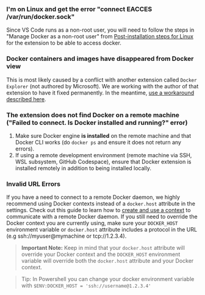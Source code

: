 ### I'm on Linux and get the error "connect EACCES /var/run/docker.sock"

Since VS Code runs as a non-root user, you will need to follow the steps in "Manage Docker as a non-root user" from [Post-installation steps for Linux](https://aka.ms/AA37yk6) for the extension to be able to access docker.

### Docker containers and images have disappeared from Docker view

This is most likely caused by a conflict with another extension called `Docker Explorer` (not authored by Microsoft). We are working with the author of that extension to have it fixed permanently. In the meantime, [use a workaround described here](https://github.com/microsoft/vscode-docker/issues/1609#issuecomment-586331394).

### The extension does not find Docker on a remote machine ("Failed to connect. Is Docker installed and running?" error)

1. Make sure Docker engine **is installed** on the remote machine and that Docker CLI works (do `docker ps` and ensure it does not return any errors).
2. If using a remote development environment (remote machine via SSH, WSL subsystem, GitHub Codespace), ensure that Docker extension is installed remotely in addition to being installed locally. 

### Invalid URL Errors
If you have a need to connect to a remote Docker daemon, we highly recommend using Docker contexts instead of a `docker.host` attribute in the settings. Check out this guide to learn how to [create and use a context](https://docs.docker.com/engine/context/working-with-contexts/) to communicate with a remote Docker daemon. 
If you still need to override the Docker context you are currently using, make sure your `DOCKER_HOST` environment variable or `docker.host` attribute includes a protocol in the URL (e.g ssh://myuser@mymachine or tcp://1.2.3.4).

> **Important Note:** Keep in mind that your `docker.host` attribute will override your Docker context and the `DOCKER_HOST` environment variable will override both the `docker.host` attribute and your Docker context.

> Tip: In Powershell you can change your docker environment variable with `$ENV:DOCKER_HOST = 'ssh://username@1.2.3.4'`

